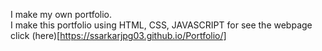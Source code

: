 I make my own portfolio. <br>
I make this portfolio using HTML, CSS, JAVASCRIPT
for see the webpage click (here)[https://ssarkarjpg03.github.io/Portfolio/]
